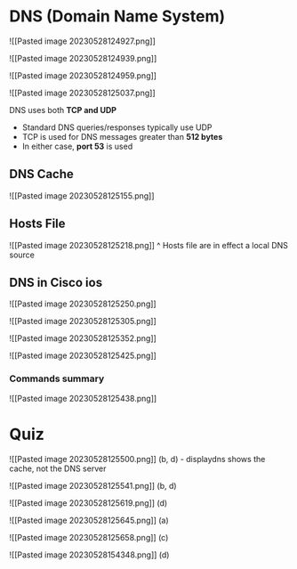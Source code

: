 
# DNS (Domain Name System)

![[Pasted image 20230528124927.png]]

![[Pasted image 20230528124939.png]]

![[Pasted image 20230528124959.png]]

![[Pasted image 20230528125037.png]]


DNS uses both **TCP and UDP**
- Standard DNS queries/responses typically use UDP
- TCP is used for DNS messages greater than **512 bytes**
- In either case, **port 53** is used


## DNS Cache

![[Pasted image 20230528125155.png]]

## Hosts File

![[Pasted image 20230528125218.png]]
^ Hosts file are in effect a local DNS source


## DNS in Cisco ios

![[Pasted image 20230528125250.png]]

![[Pasted image 20230528125305.png]]

![[Pasted image 20230528125352.png]]

![[Pasted image 20230528125425.png]]

### Commands summary

![[Pasted image 20230528125438.png]]


# Quiz

![[Pasted image 20230528125500.png]]
(b, d) - displaydns shows the cache, not the DNS server


![[Pasted image 20230528125541.png]]
(b, d)


![[Pasted image 20230528125619.png]]
(d)

![[Pasted image 20230528125645.png]]
(a)

![[Pasted image 20230528125658.png]]
(c)


![[Pasted image 20230528154348.png]]
(d)


